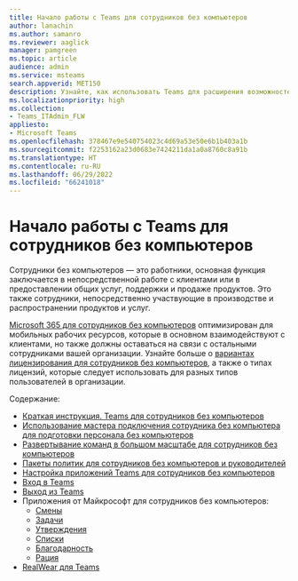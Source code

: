 ```yaml
---
title: Начало работы с Teams для сотрудников без компьютеров
author: lanachin
ms.author: samanro
ms.reviewer: aaglick
manager: pamgreen
ms.topic: article
audience: admin
ms.service: msteams
search.appverid: MET150
description: Узнайте, как использовать Teams для расширения возможностей сотрудников без компьютеров в вашей организации.
ms.localizationpriority: high
ms.collection:
- Teams_ITAdmin_FLW
appliesto:
- Microsoft Teams
ms.openlocfilehash: 378467e9e540754023c4d69a53e50e6b1b403a1b
ms.sourcegitcommit: f2253162a23d0683e7424211da1a0a8760c8a91b
ms.translationtype: HT
ms.contentlocale: ru-RU
ms.lasthandoff: 06/29/2022
ms.locfileid: "66241018"
---
```

# <a name="get-started-with-teams-for-frontline-workers"></a>Начало работы с Teams для сотрудников без компьютеров

Сотрудники без компьютеров — это работники, основная функция заключается в непосредственной работе с клиентами или в предоставлении общих услуг, поддержки и продаже продуктов. Это также сотрудники, непосредственно участвующие в производстве и распространении продуктов и услуг.

[Microsoft 365 для сотрудников без компьютеров](https://www.microsoft.com/microsoft-365/enterprise/frontline) оптимизирован для мобильных рабочих ресурсов, которые в основном взаимодействуют с клиентами, но также должны оставаться на связи с остальными сотрудниками вашей организации. Узнайте больше о [вариантах лицензирования для сотрудников без компьютеров](flw-licensing-options.md), а также о типах лицензий, которые следует использовать для разных типов пользователей в организации.

Содержание:

- [Краткая инструкция. Teams для сотрудников без компьютеров](flw-quickstart.yml)
- [Использование мастера подключения сотрудника без компьютера для подготовки персонала без компьютеров](flw-onboarding-wizard.md)
- [Развертывание команд в большом масштабе для сотрудников без компьютеров](deploy-teams-at-scale.md)
- [Пакеты политик для сотрудников без компьютеров и руководителей](manage-policy-packages.md)
- [Настройка приложений Teams для сотрудников без компьютеров](pin-teams-apps-based-on-license.md)
- [Вход в Teams](sign-in-teams.md)
- [Выход из Teams](sign-out-of-teams.md)
- Приложения от Майкрософт для сотрудников без компьютеров:
  - [Смены](expand-teams-across-your-org/shifts-for-teams-landing-page.md)
  - [Задачи](manage-tasks-app.md)
  - [Утверждения](approval-admin.md)
  - [Списки](manage-lists-app.md)
  - [Благодарность](manage-praise-app.md)
  - [Рация](walkie-talkie.md)
- [RealWear для Teams](flw-realwear.md)
